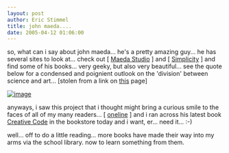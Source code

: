 ```yaml
---
layout: post
author: Eric Stimmel
title: john maeda....
date: 2005-04-12 01:06:00
--- 
```



so, what can i say about john maeda... he's a pretty amazing guy... he has several sites to look at... check out [ [Maeda Studio][] ] and [ [Simplicity][] ] and find some of his books... very geeky, but also very beautiful... see the quote below for a condensed and poignient outlook on the 'division' between science and art... [stolen from a link on [this][] page]
 
 [![image][]][1]
 
 anyways, i saw this project that i thought might bring a curious smile to the faces of all of my many readers... [ [oneline][] ] and i ran across his latest book [Creative Code][] in the bookstore today and i want, er... need it... :-)
 
 well... off to do a little reading... more books have made their way into my arms via the school library. now to learn something from them.

  [Maeda Studio]: http://www.maedastudio.com/index.php
  [Simplicity]: http://weblogs.media.mit.edu/SIMPLICITY/
  [this]: http://www.maedastudio.com/2003/nyt03/index.php?category=all&next=2002/ikko&prev=2004/desktop&this=science_and_art
  [image]: http://photos1.blogger.com/img/5/3283/320/nyt.jpg
  [1]: http://photos1.blogger.com/img/5/3283/640/nyt.jpg
  [oneline]: http://www.maedastudio.com/1999/oneline/index.php
  [Creative Code]: http://www.amazon.com/exec/obidos/tg/detail/-/0500285179/qid=1113282905/sr=1-2/ref=sr_1_2/103-0380242-0548623?v=glance&s=books

